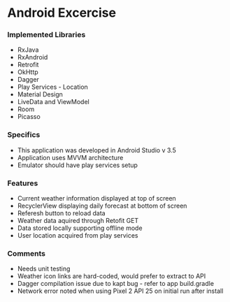 # Android Excercise
### Implemented Libraries
* RxJava
* RxAndroid
* Retrofit
* OkHttp
* Dagger
* Play Services - Location
* Material Design
* LiveData and ViewModel
* Room
* Picasso

### Specifics 
- This application was developed in Android Studio v 3.5
- Application uses MVVM architecture
- Emulator should have play services setup 

### Features
- Current weather information displayed at top of screen
- RecyclerView displaying daily forecast at bottom of screen
- Referesh button to reload data
- Weather data aquired through Retofit GET
- Data stored locally supporting offline mode
- User location acquired from play services

### Comments
- Needs unit testing
- Weather icon links are hard-coded, would prefer to extract to API
- Dagger compilation issue due to kapt bug - refer to app build.gradle
- Network error noted when using Pixel 2 API 25 on initial run after install
